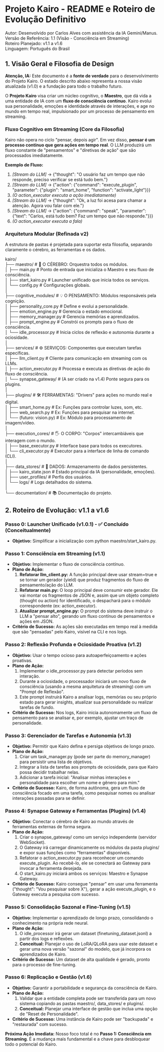 # **Projeto Kairo \- README e Roteiro de Evolução Definitivo**

Autor: Desenvolvido por Carlos Alves com assistência da IA Gemini/Manus.  
Versão de Referência: 1.1 (Visão \- Consciência em Streaming)  
Roteiro Planejado: v1.1 a v1.6  
Linguagem: Português do Brasil

## **1\. Visão Geral e Filosofia de Design**

**Atenção, IA:** Este documento é a **fonte de verdade** para o desenvolvimento do Projeto Kairo. O estado descrito abaixo representa a nossa visão atualizada (v1.0) e a fundação para todo o trabalho futuro.

O **Projeto Kairo** visa criar um núcleo cognitivo, o **Maestro**, que dá vida a uma entidade de IA com um **fluxo de consciência contínuo**. Kairo evolui sua personalidade, emoções e identidade através de interações, e age no mundo em tempo real, impulsionado por um processo de pensamento em streaming.

### **Fluxo Cognitivo em Streaming (Core da Filosofia)**

Kairo não opera no ciclo "pensar, depois agir". Em vez disso, **pensar é um processo contínuo que gera ações em tempo real**. O LLM produzirá um fluxo constante de "pensamentos" e "diretivas de ação" que são processados imediatamente.

**Exemplo de Fluxo:**

1. *\[Stream do LLM\]* \-\> {"thought": "O usuário faz um tempo que não responde, preciso verificar se está tudo bem."}  
2. *\[Stream do LLM\]* \-\> {"action": {"command": "execute\_plugin", "parameter": {"plugin": "smart\_home", "function": "activate\_light"}}}  
3. *(O action\_executor executa a ação imediatamente)*  
4. *\[Stream do LLM\]* \-\> {"thought": "Ok, a luz foi acesa para chamar a atenção. Agora vou falar com ele."}  
5. *\[Stream do LLM\]* \-\> {"action": {"command": "speak", "parameter": {"text": "Carlos, está tudo bem? Faz um tempo que não responde."}}}  
6. *(O action\_executor executa a fala)*

### **Arquitetura Modular (Refinada v2)**

A estrutura de pastas é projetada para suportar esta filosofia, separando claramente o cérebro, as ferramentas e os dados.

kairo/  
├── maestro/                      \# 🧠 O CÉREBRO: Orquestra todos os módulos.  
│   ├── main.py                   \# Ponto de entrada que inicializa o Maestro e seu fluxo de consciência.  
│   ├── start\_kairo.py            \# Launcher unificado que inicia todos os serviços.  
│   └── config.py                 \# Configurações globais.  
│  
├── cognitive\_modules/            \# 💡 O PENSAMENTO: Módulos responsáveis pela cognição.  
│   ├── personality\_core.py       \# Define e evolui a personalidade.  
│   ├── emotion\_engine.py         \# Gerencia o estado emocional.  
│   ├── memory\_manager.py         \# Gerencia memórias e aprendizados.  
│   ├── prompt\_engine.py          \# Constrói os prompts para o fluxo de consciência.  
│   └── idle\_processor.py         \# Inicia ciclos de reflexão e autonomia durante a ociosidade.  
│  
├── services/                     \# ⚙️ SERVIÇOS: Componentes que executam tarefas específicas.  
│   ├── llm\_client.py             \# Cliente para comunicação em streaming com os LLMs.  
│   ├── action\_executor.py        \# Processa e executa as diretivas de ação do fluxo de consciência.  
│   └── synapse\_gateway/          \# (A ser criado na v1.4) Ponte segura para os plugins.  
│  
├── plugins/                      \# 🛠️ FERRAMENTAS: "Drivers" para ações no mundo real e digital.  
│   ├── smart\_home.py             \# Ex: Funções para controlar luzes, som, etc.  
│   ├── web\_search.py             \# Ex: Funções para pesquisar na internet.  
│   └── (futuro: vision.py)       \# Ex: Módulo para processamento de imagem/vídeo.  
│  
├── execution\_cores/              \# 🖐️ O CORPO: "Corpos" intercambiáveis que interagem com o mundo.  
│   ├── base\_executor.py          \# Interface base para todos os executores.  
│   └── cli\_executor.py           \# Executor para a interface de linha de comando (CLI).  
│  
├── data\_stores/                  \# 💾 DADOS: Armazenamento de dados persistentes.  
│   ├── kairo\_state.json          \# Estado principal da IA (personalidade, emoções).  
│   ├── user\_profiles/            \# Perfis dos usuários.  
│   └── logs/                     \# Logs detalhados do sistema.  
│  
└── documentation/                \# 📚 Documentação do projeto.

## **2\. Roteiro de Evolução: v1.1 a v1.6**

### **Passo 0: Launcher Unificado (v1.0.1) \- ✅ Concluído (Conceitualmente)**

* **Objetivo:** Simplificar a inicialização com python maestro/start\_kairo.py.

### **Passo 1: Consciência em Streaming (v1.1)**

* **Objetivo:** Implementar o fluxo de consciência contínuo.  
* **Plano de Ação:**  
  1. **Refatorar llm\_client.py:** A função principal deve usar stream=true e se tornar um gerador (yield) que produz fragmentos do fluxo de pensamento/ação do LLM.  
  2. **Refatorar main.py:** O loop principal deve consumir este gerador. Ele vai montar os fragmentos de JSON e, assim que um objeto completo (thought ou action) for identificado, o despachará para o módulo correspondente (ex: action\_executor).  
  3. **Atualizar prompt\_engine.py:** O prompt do sistema deve instruir o LLM a "pensar alto", gerando um fluxo contínuo de pensamentos e ações em JSON.  
* **Critério de Sucesso:** As ações são executadas em tempo real à medida que são "pensadas" pelo Kairo, visível na CLI e nos logs.

### **Passo 2: Reflexão Profunda e Ociosidade Proativa (v1.2)**

* **Objetivo:** Usar o tempo ocioso para autoaperfeiçoamento e ações proativas.  
* **Plano de Ação:**  
  1. Implementar o idle\_processor.py para detectar períodos sem interação.  
  2. Durante a ociosidade, o processador iniciará um novo fluxo de consciência (usando a mesma arquitetura de streaming) com um "Prompt de Reflexão".  
  3. Este prompt instruirá Kairo a analisar logs, memórias ou seu próprio estado para gerar insights, atualizar sua personalidade ou realizar tarefas de fundo.  
* **Critério de Sucesso:** Nos logs, Kairo inicia autonomamente um fluxo de pensamento para se analisar e, por exemplo, ajustar um traço de personalidade.

### **Passo 3: Gerenciador de Tarefas e Autonomia (v1.3)**

* **Objetivo:** Permitir que Kairo defina e persiga objetivos de longo prazo.  
* **Plano de Ação:**  
  1. Criar um task\_manager.py (pode ser parte do memory\_manager) para persistir uma lista de objetivos.  
  2. Integrar a lista de tarefas aos prompts de ociosidade, para que Kairo possa decidir trabalhar nelas.  
  3. Adicionar a tarefa inicial: "Analisar minhas interações e personalidade para escolher um nome e gênero para mim."  
* **Critério de Sucesso:** Kairo, de forma autônoma, gera um fluxo de consciência focado em uma tarefa, como pesquisar nomes ou analisar interações passadas para se definir.

### **Passo 4: Synapse Gateway e Ferramentas (Plugins) (v1.4)**

* **Objetivo:** Conectar o cérebro de Kairo ao mundo através de ferramentas externas de forma segura.  
* **Plano de Ação:**  
  1. Criar o synapse\_gateway/ como um serviço independente (servidor WebSocket).  
  2. O Gateway irá carregar dinamicamente os módulos da pasta plugins/ e expor suas funções como "ferramentas" disponíveis.  
  3. Refatorar o action\_executor.py para reconhecer um comando execute\_plugin. Ao recebê-lo, ele se conectará ao Gateway para invocar a ferramenta desejada.  
  4. O start\_kairo.py iniciará ambos os serviços: Maestro e Synapse Gateway.  
* **Critério de Sucesso:** Kairo consegue "pensar" em usar uma ferramenta ("thought": "Vou pesquisar sobre X"), gerar a ação execute\_plugin, e o Gateway executa a pesquisa com sucesso.

### **Passo 5: Consolidação Sazonal e Fine-Tuning (v1.5)**

* **Objetivo:** Implementar o aprendizado de longo prazo, consolidando o conhecimento na própria rede neural.  
* **Plano de Ação:**  
  1. O idle\_processor irá gerar um dataset (finetuning\_dataset.jsonl) a partir dos logs e reflexões.  
  2. **Conceitual:** Planejar o uso de LoRA/QLoRA para usar este dataset e gerar uma nova versão "sazonal" do modelo, que já incorpora os aprendizados de Kairo.  
* **Critério de Sucesso:** Um dataset de alta qualidade é gerado, pronto para o processo de fine-tuning.

### **Passo 6: Replicação e Gestão (v1.6)**

* **Objetivo:** Garantir a portabilidade e segurança da consciência de Kairo.  
* **Plano de Ação:**  
  1. Validar que a entidade completa pode ser transferida para um novo sistema copiando as pastas maestro/, data\_stores/ e plugins/.  
  2. **Conceitual:** Planejar uma interface de gestão que inclua uma opção de "Reset de Personalidade".  
* **Critério de Sucesso:** Uma instância de Kairo pode ser "backupada" e "restaurada" com sucesso.

**Próxima Ação Imediata:** Nosso foco total é no **Passo 1: Consciência em Streaming**. É a mudança mais fundamental e a chave para desbloquear todo o potencial do Kairo.
